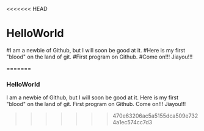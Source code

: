 <<<<<<< HEAD
# HelloWorld
#I am a newbie of Github, but I will soon be good at it. 
#Here is my first "blood" on the land of git.
#First program on Github.
#Come on!!! Jiayou!!!


=======
### HelloWorld
I am a newbie of Github, but I will soon be good at it. 
Here is my first "blood" on the land of git.
First program on Github.
Come on!!! Jiayou!!!
>>>>>>> 470e63206ac5a5155dca509e7324a1ec574cc7d3
